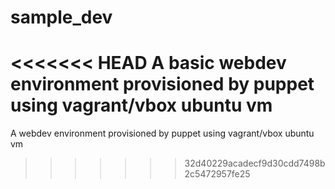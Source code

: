 sample_dev
==========

<<<<<<< HEAD
A basic webdev environment provisioned by puppet using vagrant/vbox ubuntu vm
=======
A webdev environment provisioned by puppet using vagrant/vbox ubuntu vm
>>>>>>> 32d40229acadecf9d30cdd7498b2c5472957fe25
